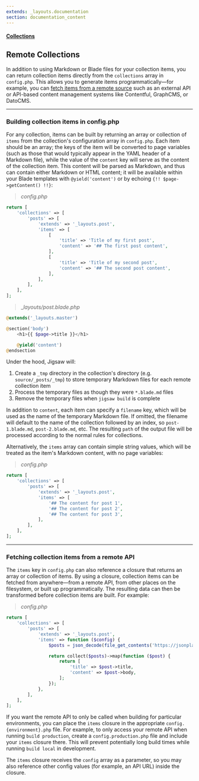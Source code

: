 ```yaml
---
extends: _layouts.documentation
section: documentation_content
---
```


#### [Collections](/docs/collections)
## Remote Collections

In addition to using Markdown or Blade files for your collection items, you can return collection items directly from the `collections` array in `config.php`. This allows you to generate items programmatically—for example, you can [fetch items from a remote source](#remoteItems) such as an external API or API-based content management systems like Contentful, GraphCMS, or DatoCMS.

---

### Building collection items in config.php

For any collection, items can be built by returning an array or collection of `items` from the collection's configuration array in `config.php`. Each item should be an array; the keys of the item will be converted to page variables (such as those that would typically appear in the YAML header of a Markdown file), while the value of the `content` key will serve as the content of the collection item. This content will be parsed as Markdown, and thus can contain either Markdown or HTML content; it will be available within your Blade templates with `@yield('content')` or by echoing `{!! $page->getContent() !!}`:

>_config.php_

```php
return [
    'collections' => [
        'posts' => [
            'extends' => '_layouts.post',
            'items' => [
                [
                    'title' => 'Title of my first post',
                    'content' => '## The first post content',
                ],
                [
                    'title' => 'Title of my second post',
                    'content' => '## The second post content',
                ],
            ],
        ],
    ],
];
```

> __layouts/post.blade.php_

```php
@extends('_layouts.master')

@section('body')
    <h1>{{ $page->title }}</h1>

    @yield('content')
@endsection
```

Under the hood, Jigsaw will:

1. Create a `_tmp` directory in the collection's directory (e.g. `source/_posts/_tmp`) to store temporary Markdown files for each remote collection item
2. Process the temporary files as though they were `*.blade.md` files
3. Remove the temporary files when `jigsaw build` is complete

In addition to `content`, each item can specify a `filename` key, which will be used as the name of the temporary Markdown file. If omitted, the filename will default to the name of the collection followed by an index, so `post-1.blade.md`, `post-2.blade.md`, etc. The resulting `path` of the output file will be processed according to the normal rules for collections.

Alternatively, the `items` array can contain simple string values, which will be treated as the item's Markdown content, with no page variables:

>_config.php_

```php
return [
    'collections' => [
        'posts' => [
            'extends' => '_layouts.post',
            'items' => [
                '## The content for post 1',
                '## The content for post 2',
                '## The content for post 3',
            ],
        ],
    ],
];
```

---

<a name="remoteItems"></a>
### Fetching collection items from a remote API

The `items` key in `config.php` can also reference a closure that returns an array or collection of items. By using a closure, collection items can be fetched from anywhere—from a remote API, from other places on the filesystem, or built up programmatically. The resulting data can then be transformed before collection items are built. For example:

>_config.php_

```php
return [
    'collections' => [
        'posts' => [
            'extends' => '_layouts.post',
            'items' => function ($config) {
                $posts = json_decode(file_get_contents('https://jsonplaceholder.typicode.com/posts'));

                return collect($posts)->map(function ($post) {
                    return [
                        'title' => $post->title,
                        'content' => $post->body,
                    ];
                });
            },
        ],
    ],
];
```

If you want the remote API to only be called when building for particular environments, you can place the `items` closure in the appropriate `config.{environment}.php` file. For example, to only access your remote API when running `build production`, create a `config.production.php` file and include your `items` closure there. This will prevent potentially long build times while running `build local` in development.

The `items` closure receives the `config` array as a parameter, so you may also reference other config values (for example, an API URL) inside the closure.


